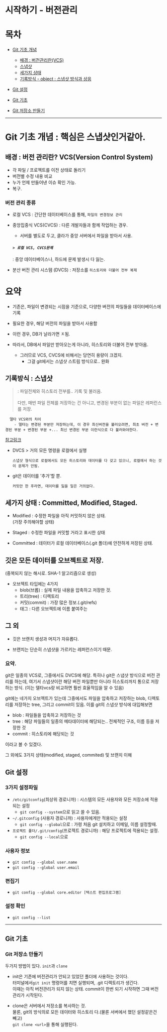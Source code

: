 # 시작하기 - 버전관리

# 목차
 - [Git 기초 개념](#git-기초-개념--핵심은-스냅샷인거같아)
   - [배경 : 버전관리란(VCS)](#배경--버전-관리란-vcsversion-control-system)
   - [스냅샷](#기록방식--스냅샷)
   - [세가지 상태](#세가지-상태--committed-modified-staged)
   - [기록방식 - object : 스냅샷 방식과 상응](#깃은-모든-데이터를-오브젝트로-저장)

 - [Git 설정](#git-설정)

 - [Git 기초](#git-실행)
  - [Git 저장소 만들기](#git-저장소-만들기)

---

# Git 기초 개념 : 핵심은 스냅샷인거같아.

## 배경 : 버전 관리란? VCS(Version Control System)

- 각 파일 / 프로젝트를 이전 상태로 돌리기
- 버전별 수정 내용 비교
- 누가 언제 만들어낸 이슈 확인 가능.
- 복구.

### 버전 관리 종류

- 로컬 VCS : 간단한 데이터베이스를 통해, `파일의 변경정보 관리`

- 중앙집중식 VCS(CVCS) : 다른 개발자들과 함께 작업하는 경우.

  - 서버를 별도로 두고, 클라가 중앙 서버에서 파일을 받아서 사용.

  #### **_`> 로컬 VCS, CVCS문제`_**

  : 중앙 데이터베이스나, 하드에 문제 발생시 다 잃는.

- 분산 버전 관리 시스템 (DVCS)
  : 저장소를 `히스토리와 더불어 전부 복제`
  <br>

# 요약

- 기존은, 파일이 변경되는 시점을 기준으로, 다양한 버전의 파일들을 데이터베이스에 기록

- 필요한 경우, 해당 버전의 파일을 받아서 사용함

- 이런 경우, DB가 날라가면 ㅈ됨.

- 따라서, DB에서 파일만 받아오는게 아니라, 히스토리와 더불어 전부 받아옴.

  - 그러므로 VCS, CVCS에 비해서는 당연히 용량이 크겠지.
    - 그걸 git에서는 스냅샷 스트림 방식으로.. 완화

## 기록방식 : 스냅샷

  > : 파일전체와 히스토리 전부를.. 기록 및 불러옴.<br><br>다만, 매번 파일 전체를 저장하는 건 아니고, 변경된 부분이 없는 파일은 레퍼런스를 저장.<br>

      델타 VCS와의 차이
        - 델타는 변경된 부분만 저장하는데, 이 경우 최신버전을 불러오려면, 최초 버전 + 변경된 부분 + 변경된 부분 +... 최신 변경된 부분 이런식으로 다 불러와야한다.

[참고링크](https://tech.10000lab.xyz/git/how-git-is-different.html)

- DVCS > 거의 모든 명령을 로컬에서 실행

      스냅샷 형식으로 로컬에서도 모든 히스토리와 데이터를 다 갖고 있으니, 로컬에서 하는 것이 문제가 안됨.

- git은 데이터를 '추가'할 뿐.

      커밋만 한 후라면, 데이터를 잃을 일은 거의없다.

## 세가지 상태 : Committed, Modified, Staged.

  - Modified : 수정한 파일을 아직 커밋하지 않은 상태.<br>
    (가장 주의해야할 상태)

  - Staged : 수정한 파일을 커밋할 거라고 표시한 상태

  - Committed : 데이터가 로컬 데이터베이스(.git 폴더)에 안전하게 저장된 상태.

## 깃은 모든 데이터를 오브젝트로 저장.
  (중복되지 않는 해시로. SHA-1 알고리즘으로 생성)
  - 오브젝트 타입에는 4가지
    - blob(브롭) : 실제 파일 내용을 압축하고 저장한 것.
    - 트리(tree) : 디렉토리
    - 커밋(commit) : 가장 많은 정보.(.git/refs)
    - 태그 : 다른 오브젝트에 이름 붙여주는

## 그 외
  - 깃은 브랜치 생성과 머지가 자유롭다.

  - 브랜치는 단순히 스냅샷을 가르키는 레퍼런스이기 때문.

### 요약.

git은 일종의 VCS로, 그중에서도 DVCS에 해당.
특히나 git은 스냅샷 방식으로 버전 관리를 하는데, 여기서 스냅샷이란 해당 버전 파일뿐만 아니라 히스토리까지 통으로 저장하는 방식. (이는 델타vcs랑 비교하면 훨씬 효율적임을 알 수 있음)

git에는 네가지 오브젝트가 있는데 그중에서도 파일을 압축하고 저장하는 blob, 디렉토리를 저장하는 tree, 그리고 commit이 있음.
이를 git의 스냅샷 방식에 대입해보면

- blob : 파일들을 압축하고 저장하는 것
- tree : 해당 파일들의 일종의 메타데이터에 해당되는.. 전체적인 구조, 이름 등을 저장한 것
- commit : 히스토리에 해당되는 것

이라고 볼 수 있겠다.

그 외에도 3가지 상태(modified, staged, commited) 및 브랜치 이해

## Git 설정
  ### 3가지 설정파일
  - `/etc/gitconfig`(최상위 경로니까) : 시스템의 모든 사용자와 모든 저장소에 적용되는 설정
    - `git config --system`으로 읽고 쓸 수 있음.
  - `~/.gitconfig` (사용자 경로니까) : 사용자에게만 적용되는 설정
    - `git config --global`으로 : 가령 처음 git 설치하고 이메일, 이름 설정할때.
  - `프로젝트 폴더/.git/config`(프로젝트 경로니까) : 해당 프로젝트에 적용되는 설정.
    - `git config --local`으로
  ### 사용자 정보
  - `git config --global user.name`
  - `git config --global user.email`

  ### 편집기
  - `git config --global core.editor [텍스트 편집프로그램]`
  ### 설정 확인
  - `git config --list`

---
## Git 기초

### Git 저장소 만들기
두가지 방법이 있다. `init`과 `clone`
- init은 기존에 버전관리가 안되고 있었던 폴더에 사용하는 것이다.   
터미널에서`git init` 명령어를 치면 실행되며, .git 디렉토리가 생긴다.   
이때는 아직 버전관리가 되지 않는 상태. commit이 한번 되기 시작하면 그때 버전관리가 시작된다.

- clone은 서버에서 저장소를 복사하는 것.   
물론, git의 방식의로 모든 데이터와 히스토리 다.(물론 서버에서 했던 설정같은건 빼고)   
`git clone <url>`을 통해 실행된다.



